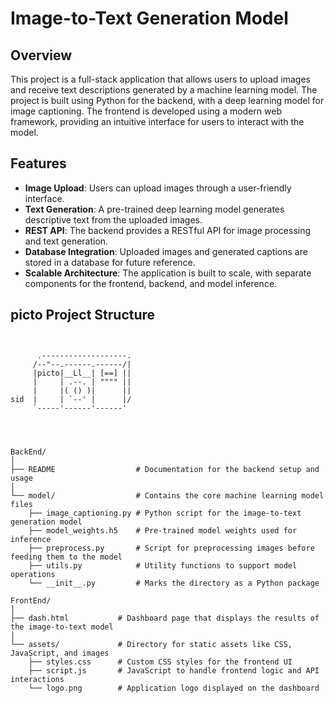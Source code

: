 # Image-to-Text Generation Model

## Overview

This project is a full-stack application that allows users to upload images and receive text descriptions generated by a machine learning model. The project is built using Python for the backend, with a deep learning model for image captioning. The frontend is developed using a modern web framework, providing an intuitive interface for users to interact with the model.

## Features

- **Image Upload**: Users can upload images through a user-friendly interface.
- **Text Generation**: A pre-trained deep learning model generates descriptive text from the uploaded images.
- **REST API**: The backend provides a RESTful API for image processing and text generation.
- **Database Integration**: Uploaded images and generated captions are stored in a database for future reference.
- **Scalable Architecture**: The application is built to scale, with separate components for the frontend, backend, and model inference.

## picto Project Structure

```plaintext


      .-------------------.
     /--"--.------.------/|
     |picto|__Ll__| [==] ||
     |     | .--. | """" ||
     |     |( () )|      ||
sid  |     | `--' |      |/
     `-----'------'------'




BackEnd/
│
├── README                  # Documentation for the backend setup and usage
│
└── model/                  # Contains the core machine learning model files
    ├── image_captioning.py # Python script for the image-to-text generation model
    ├── model_weights.h5    # Pre-trained model weights used for inference
    ├── preprocess.py       # Script for preprocessing images before feeding them to the model
    ├── utils.py            # Utility functions to support model operations
    └── __init__.py         # Marks the directory as a Python package

FrontEnd/
│
├── dash.html           # Dashboard page that displays the results of the image-to-text model
│
└── assets/             # Directory for static assets like CSS, JavaScript, and images
    ├── styles.css      # Custom CSS styles for the frontend UI
    ├── script.js       # JavaScript to handle frontend logic and API interactions
    └── logo.png        # Application logo displayed on the dashboard
